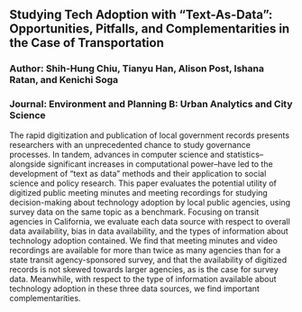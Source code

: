 ## Studying Tech Adoption with “Text-As-Data”: Opportunities, Pitfalls, and Complementarities in the Case of Transportation
### Author: Shih-Hung Chiu, Tianyu Han, Alison Post, Ishana Ratan, and Kenichi Soga
### Journal: Environment and Planning B: Urban Analytics and City Science

The rapid digitization and publication of local government records presents researchers with an unprecedented chance to study governance processes. In tandem, advances in computer science and statistics–alongside significant increases in computational power–have led to the development of “text as data” methods and their application to social science and policy research. This paper evaluates the potential utility of digitized public meeting minutes and meeting recordings for studying decision-making about technology adoption by local public agencies, using survey data on the same topic as a benchmark. Focusing on transit agencies in California, we evaluate each data source with respect to overall data availability, bias in data availability, and the types of information about technology adoption contained. We find that meeting minutes and video recordings are available for more than twice as many agencies than for a state transit agency-sponsored survey, and that the availability of digitized records is not skewed towards larger agencies, as is the case for survey data. Meanwhile, with respect to the type of information available about technology adoption in these three data sources, we find important complementarities.  
